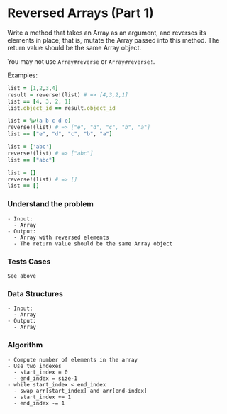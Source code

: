 # Reversed Arrays (Part 1)

Write a method that takes an Array as an argument, and reverses its elements in place; that is, mutate the Array passed into this method. The return value should be the same Array object.

You may not use `Array#reverse` or `Array#reverse!`.

Examples:

```ruby
list = [1,2,3,4]
result = reverse!(list) # => [4,3,2,1]
list == [4, 3, 2, 1]
list.object_id == result.object_id

list = %w(a b c d e)
reverse!(list) # => ["e", "d", "c", "b", "a"]
list == ["e", "d", "c", "b", "a"]

list = ['abc']
reverse!(list) # => ["abc"]
list == ["abc"]

list = []
reverse!(list) # => []
list == []
```

### Understand the problem

```
- Input:
  - Array
- Output:
  - Array with reversed elements
  - The return value should be the same Array object
```

### Tests Cases

```
See above
```

### Data Structures

```
- Input:
  - Array
- Output:
  - Array
```

### Algorithm

```
- Compute number of elements in the array
- Use two indexes
  - start_index = 0
  - end_index = size-1
- while start_index < end_index
  - swap arr[start_index] and arr[end-index]
  - start_index += 1
  - end_index -= 1
```
